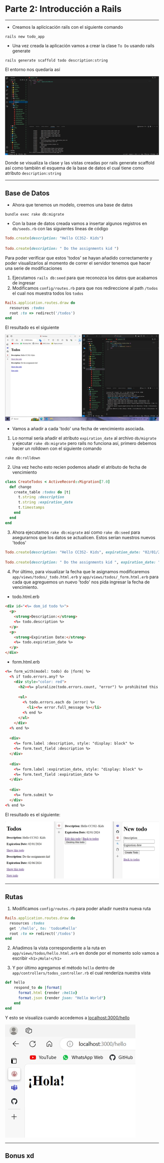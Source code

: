 # Parte 2: Introducción a Rails
***
- Creamos la aplicicación rails con el siguiente comando

```Shell
rails new todo_app
```

- Una vez creada la aplicación vamos a crear la clase `To Do` usando rails generate

```Shell
rails generate scaffold todo description:string
```

El entorno nos quedaría así

![framework](Imagenes/img1.jpg)

Donde se visualiza la clase y las vistas creadas por rails generate scaffold así como también el esquema de la base de datos el cual tiene como atributo `description:string`
***
## Base de Datos
- Ahora que tenemos un modelo, creemos una base de datos

```Shell
bundle exec rake db:migrate
```

- Con la base de datos creada vamos a insertar algunos registros en `db/seeds.rb` con las siguientes líneas de código

```Ruby
Todo.create(description: "Hello CC3S2- Kids")

Todo.create(description: " Do the assignments kid ")
```

Para poder verificar que estos 'todos' se hayan añadido correctamente y poder visualizarlos al momento de correr el servidor tenemos que hacer una serie de modificaciones

1. Ejecutamos `rails db:seed` para que reconozca los datos que acabamos de ingresar
2. Modificamos `config/routes.rb` para que nos redireccione al path `/todos` el cual nos muestra todos los `todos`

```Ruby
Rails.application.routes.draw do
  resources :todos
  root :to => redirect('/todos')
end
```

El resultado es el siguiente

![servidor](Imagenes/img2.jpg)

- Vamos a añadir a cada 'todo' una fecha de vencimiento asociada. 

1. Lo normal sería añadir el atributo `expiration_date` al archivo `db/migrate` y ejecutar `rake db:migrate` pero rails no funciona así, primero debemos hacer un rolldown con el siguiente comando

```Shell
rake db:rolldown
```

2. Una vez hecho esto recien podemos añadir el atributo de fecha de vencimiento

```Ruby
class CreateTodos < ActiveRecord::Migration[7.0]
  def change
    create_table :todos do |t|
      t.string :description
      t.string :expiration_date
      t.timestamps
    end
  end
end
```

3. Ahora ejecutamos `rake db:migrate` así como `rake db:seed` para asegurarnos que los datos se actualicen. Estos serían nuestros nuevos 'todos'

```Ruby
Todo.create(description: "Hello CC3S2- Kids", expiration_date: "02/01/2024")

Todo.create(description: " Do the assignments kid ", expiration_date: "02/06/2024")
```

4. Por último, para visualizar la fecha que le asignamos modificaremos `app/views/todos/_todo.html.erb` y `app/views/todos/_form.html.erb` para cada que agreguemos un nuevo 'todo' nos pida ingresar la fecha de vencimiento.

- todo.html.erb
```Html
<div id="<%= dom_id todo %>">
  <p>
    <strong>Description:</strong>
    <%= todo.description %>
  </p>
  <p>
    <strong>Expiration Date:</strong>
    <%= todo.expiration_date %>
  </p>
</div>
```

- form.html.erb
```Html
<%= form_with(model: todo) do |form| %>
  <% if todo.errors.any? %>
    <div style="color: red">
      <h2><%= pluralize(todo.errors.count, "error") %> prohibited this todo from being saved:</h2>

      <ul>
        <% todo.errors.each do |error| %>
          <li><%= error.full_message %></li>
        <% end %>
      </ul>
    </div>
  <% end %>

  <div>
    <%= form.label :description, style: "display: block" %>
    <%= form.text_field :description %>
  </div>

  <div>
    <%= form.label :expiration_date, style: "display: block" %>
    <%= form.text_field :expiration_date %>
  </div>

  <div>
    <%= form.submit %>
  </div>
<% end %>
```

El resultado es el siguiente:

![todos](Imagenes/img3.jpg)
***
## Rutas

1. Modificamos `config/routes.rb` para poder añadir nuestra nueva ruta

```Ruby
Rails.application.routes.draw do
  resources :todos
  get '/hello', to: 'todos#hello'
  root :to => redirect('/todos')
end
```

2. Añadimos la vista correspondiente a la ruta en `app/views/todos/hello.html.erb` en donde por el momento solo vamos a escribir `<h1>¡Hola!</h1>`

3. Y por último agregamos el método `hello` dentro de `app/controllers/todos_controller.rb` el cual renderiza nuestra vista

```Ruby
def hello
    respond_to do |format|
      format.html {render :hello}
      format.json {render json: "Hello World"}
    end
end
```
Y esto se visualiza cuando accedemos a [localhost:3000/hello](localhost:3000/hello)

![hello](Imagenes/img4.jpg)
***
## Bonus xd



